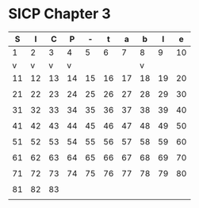 # SICP Chapter 3

|S|I|C|P|-|t|a|b|l|e|
|--- |--- |--- |--- |--- |--- |--- |--- |--- |--- |
|  1 |  2 |  3 |  4 |  5 |  6 |  7 |  8 |  9 | 10 |
|  v |  v |  v |  v |    |    |    |  v |    |    |
| 11 | 12 | 13 | 14 | 15 | 16 | 17 | 18 | 19 | 20 |
|    |    |    |    |    |    |    |    |    |    |
| 21 | 22 | 23 | 24 | 25 | 26 | 27 | 28 | 29 | 30 |
|    |    |    |    |    |    |    |    |    |    |
| 31 | 32 | 33 | 34 | 35 | 36 | 37 | 38 | 39 | 40 |
|    |    |    |    |    |    |    |    |    |    |
| 41 | 42 | 43 | 44 | 45 | 46 | 47 | 48 | 49 | 50 |
|    |    |    |    |    |    |    |    |    |    |
| 51 | 52 | 53 | 54 | 55 | 56 | 57 | 58 | 59 | 60 |
|    |    |    |    |    |    |    |    |    |    |
| 61 | 62 | 63 | 64 | 65 | 66 | 67 | 68 | 69 | 70 |
|    |    |    |    |    |    |    |    |    |    |
| 71 | 72 | 73 | 74 | 75 | 76 | 77 | 78 | 79 | 80 |
|    |    |    |    |    |    |    |    |    |    |
| 81 | 82 | 83 |    |    |    |    |    |    |    |
|    |    |    |    |    |    |    |    |    |    |

